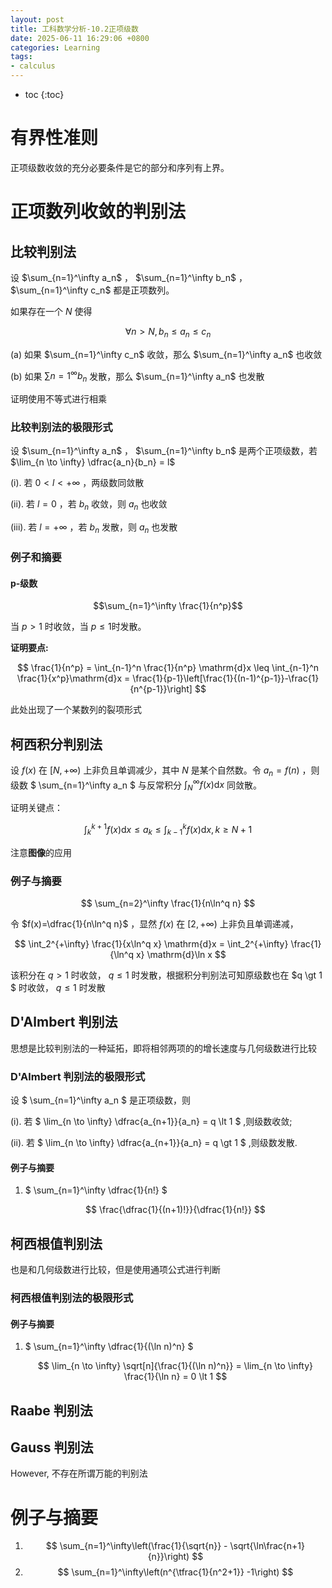 ```yaml
---
layout: post
title: 工科数学分析-10.2正项级数
date: 2025-06-11 16:29:06 +0800
categories: Learning
tags:
- calculus
---
```

* toc
{:toc}

# 有界性准则

正项级数收敛的充分必要条件是它的部分和序列有上界。

# 正项数列收敛的判别法

## 比较判别法

设 $\sum_{n=1}^\infty a_n$ ， $\sum_{n=1}^\infty b_n$ ， $\sum_{n=1}^\infty c_n$ 都是正项数列。

如果存在一个 $N$ 使得

$$ \forall n \gt N, b_n \leq a_n \leq c_n $$

(a) 如果 $\sum_{n=1}^\infty c_n$ 收敛，那么 $\sum_{n=1}^\infty a_n$ 也收敛

(b) 如果 $\sum{n=1}^\infty b_n$ 发散，那么 $\sum_{n=1}^\infty a_n$ 也发散

证明使用不等式进行相乘

### 比较判别法的极限形式

设 $\sum_{n=1}^\infty a_n$ ， $\sum_{n=1}^\infty b_n$ 是两个正项级数，若 $\lim_{n \to \infty} \dfrac{a_n}{b_n} = l$

(i). 若 $0 \lt l \lt +\infty$ ，两级数同敛散

(ii). 若 $l = 0$ ，若 $b_n$ 收敛，则 $a_n$ 也收敛

(iii). 若 $l = +\infty$ ，若 $b_n$ 发散，则 $a_n$ 也发散

### 例子和摘要

#### p-级数

$$\sum_{n=1}^\infty \frac{1}{n^p}$$

当 $p>1$ 时收敛，当 $p \leq 1$时发散。

**证明要点:**

$$ \frac{1}{n^p} = \int_{n-1}^n \frac{1}{n^p} \mathrm{d}x \leq \int_{n-1}^n \frac{1}{x^p}\mathrm{d}x = \frac{1}{p-1}\left[\frac{1}{(n-1)^{p-1}}-\frac{1}{n^{p-1}}\right] $$

此处出现了一个某数列的裂项形式

## 柯西积分判别法

设 $f(x)$ 在 $[N, +\infty)$ 上非负且单调减少，其中 $N$ 是某个自然数。令 $a_n = f(n)$ ，则级数 $ \sum_{n=1}^\infty a_n $ 与反常积分 $\int_N^\infty f(x)\mathrm{d}x$ 同敛散。

证明关键点：

$$ \int_k^{k+1} f(x) \mathrm{d}x \leq a_k \leq \int_{k-1}^{k} f(x)\mathrm{d}x, k \geq N + 1 $$

注意**图像**的应用

### 例子与摘要

$$ \sum_{n=2}^\infty \frac{1}{n\ln^q n} $$

令 $f(x)=\dfrac{1}{n\ln^q n}$ ，显然 $f(x)$ 在 $[2, +\infty)$ 上非负且单调递减，

$$ \int_2^{+\infty} \frac{1}{x\ln^q x} \mathrm{d}x = \int_2^{+\infty} \frac{1}{\ln^q x} \mathrm{d}\ln x $$

该积分在 $q > 1$ 时收敛， $q \leq 1$ 时发散，根据积分判别法可知原级数也在 $q \gt 1 $ 时收敛， $q \leq 1$ 时发散

## D'Almbert 判别法

思想是比较判别法的一种延拓，即将相邻两项的的增长速度与几何级数进行比较

### D'Almbert 判别法的极限形式

设 $ \sum_{n=1}^\infty a_n $ 是正项级数，则

(i). 若 $ \lim_{n \to \infty} \dfrac{a_{n+1}}{a_n} = q \lt 1 $ ,则级数收敛;

(ii). 若 $ \lim_{n \to \infty} \dfrac{a_{n+1}}{a_n} = q \gt 1 $ ,则级数发散.

#### 例子与摘要

1. $ \sum_{n=1}^\infty \dfrac{1}{n!} $

    $$ \frac{\dfrac{1}{(n+1)!}}{\dfrac{1}{n!}} $$

## 柯西根值判别法

也是和几何级数进行比较，但是使用通项公式进行判断

### 柯西根值判别法的极限形式

#### 例子与摘要

1. $ \sum_{n=1}^\infty \dfrac{1}{(\ln n)^n} $

    $$ \lim_{n \to \infty} \sqrt[n]{\frac{1}{(\ln n)^n}} = \lim_{n \to \infty} \frac{1}{\ln n} = 0 \lt 1 $$

## Raabe 判别法

## Gauss 判别法

However, 不存在所谓万能的判别法

# 例子与摘要

1.
    $$ \sum_{n=1}^\infty\left(\frac{1}{\sqrt{n}} - \sqrt{\ln\frac{n+1}{n}}\right) $$
2.
    $$ \sum_{n=1}^\infty\left(n^{\tfrac{1}{n^2+1}} -1\right) $$
